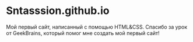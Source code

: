 # Sntasssion.github.io
Мой первый сайт, написанный с помощью HTML&amp;CSS. Спасибо за урок от GeekBrains, который помог мне создать мой первый сайт!
